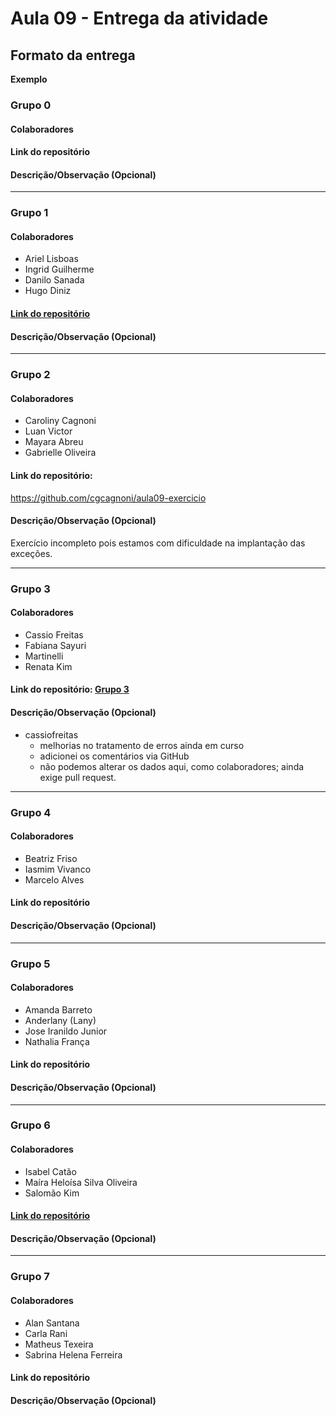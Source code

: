 # Aula 09 - Entrega da atividade

## Formato da entrega

**Exemplo**

### Grupo 0

#### Colaboradores

#### Link do repositório

#### Descrição/Observação (Opcional)

----

### Grupo 1

#### Colaboradores

- Ariel Lisboas
- Ingrid Guilherme
- Danilo Sanada
- Hugo Diniz

#### [Link do repositório](https://github.com/Caroline-githubb/Aula09)

#### Descrição/Observação (Opcional)

----

### Grupo 2

#### Colaboradores

- Caroliny Cagnoni
- Luan Victor
- Mayara Abreu
- Gabrielle Oliveira

#### Link do repositório: 
https://github.com/cgcagnoni/aula09-exercicio

#### Descrição/Observação (Opcional)
Exercício incompleto pois estamos com dificuldade na implantação das exceções.

----

### Grupo 3

#### Colaboradores

- Cassio Freitas
- Fabiana Sayuri
- Martinelli
- Renata Kim

#### Link do repositório: [ Grupo 3 ](https://github.com/cassiofreitas/aula09_tratamento_de_excecoes)

#### Descrição/Observação (Opcional)
 - cassiofreitas
   - melhorias no tratamento de erros ainda em curso
   - adicionei os comentários via GitHub
   - não podemos alterar os dados aqui, como colaboradores; ainda exige pull request.

----

### Grupo 4

#### Colaboradores

- Beatriz Friso
- Iasmim Vivanco
- Marcelo Alves

#### Link do repositório

#### Descrição/Observação (Opcional)

----

### Grupo 5

#### Colaboradores

- Amanda Barreto
- Anderlany (Lany) 
- Jose Iranildo Junior
- Nathalia França

#### Link do repositório

#### Descrição/Observação (Opcional)

----

### Grupo 6

#### Colaboradores

- Isabel Catão
- Maíra Heloísa Silva Oliveira
- Salomão Kim

#### [Link do repositório](https://github.com/isabelalvescatao/aula09-Tratamento_de_erro)

#### Descrição/Observação (Opcional)

----

### Grupo 7

#### Colaboradores

- Alan Santana
- Carla Rani
- Matheus Texeira
- Sabrina Helena Ferreira

#### Link do repositório

#### Descrição/Observação (Opcional)
